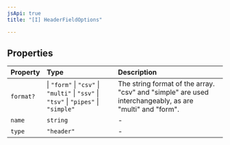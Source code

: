 ```yaml
---
jsApi: true
title: "[I] HeaderFieldOptions"

---
```

## Properties

| Property | Type | Description |
| :------ | :------ | :------ |
| `format?` |  \| `"form"` \| `"csv"` \| `"multi"` \| `"ssv"` \| `"tsv"` \| `"pipes"` \| `"simple"` | The string format of the array. "csv" and "simple" are used interchangeably, as are<br />"multi" and "form". |
| `name` | `string` | - |
| `type` | `"header"` | - |
